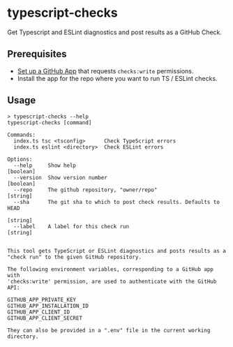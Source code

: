# typescript-checks

Get Typescript and ESLint diagnostics and post results as a GitHub Check.

## Prerequisites

- [Set up a GitHub App](https://developer.github.com/apps/quickstart-guides/setting-up-your-development-environment) that requests `checks:write` permissions.
- Install the app for the repo where you want to run TS / ESLint checks.

## Usage

```
> typescript-checks --help
typescript-checks [command]

Commands:
  index.ts tsc <tsconfig>      Check TypeScript errors
  index.ts eslint <directory>  Check ESLint errors

Options:
  --help     Show help                                                 [boolean]
  --version  Show version number                                       [boolean]
  --repo     The github repository, "owner/repo"                        [string]
  --sha      The git sha to which to post check results. Defaults to HEAD
                                                                        [string]
  --label    A label for this check run                                 [string]


This tool gets TypeScript or ESLint diagnostics and posts results as a
"check run" to the given GitHub repository.

The following environment variables, corresponding to a GitHub app with
'checks:write' permission, are used to authenticate with the GitHub API:

GITHUB_APP_PRIVATE_KEY
GITHUB_APP_INSTALLATION_ID
GITHUB_APP_CLIENT_ID
GITHUB_APP_CLIENT_SECRET

They can also be provided in a ".env" file in the current working directory.
```
